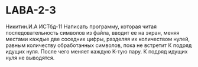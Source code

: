 # LABA-2-3
Никитин.И.А ИСТбд-11
Написать программу, которая читая последовательность символов из файла, вводит ее на экран, меняя местами каждые две соседних цифры, разделяя их количеством нулей, равным количеству обработанных символов, пока не встретит К подряд идущих нуля. После чего меняет каждую К-тую пару. К подряд идущих нуля не выводятся.

